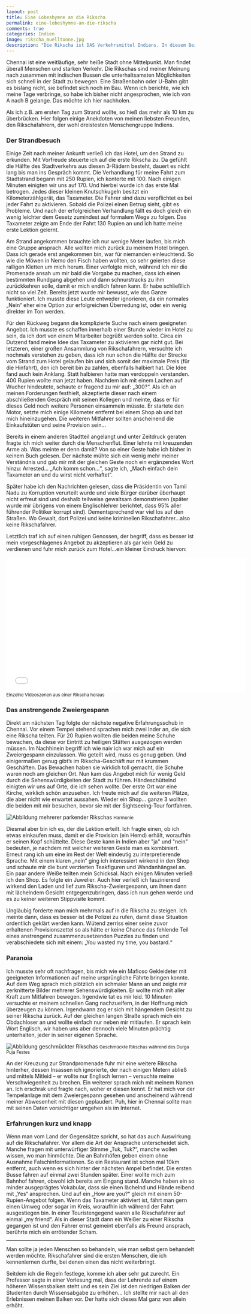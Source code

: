 ```yaml
---
layout: post
title: Eine Lobeshymne an die Rikscha
permalink: eine-lobeshymne-an-die-rikscha
comments: true
categories: Indien
image: rikscha_muelltonne.jpg
description: "Die Rikscha ist DAS Verkehrsmittel Indiens. In diesem Beitrag gebe ich einen Eindruck davon, was einem unerfahrenen Europäer beim Zusammentreffen mit Rikschafahrern alles passieren kann."
---
```


<p>Chennai ist eine weitläufige, sehr heiße Stadt ohne Mittelpunkt. Man findet überall Menschen und starken Verkehr. Die Rikschas sind meiner Meinung nach zusammen mit indischen Bussen die unterhaltsamsten Möglichkeiten sich schnell in der Stadt zu bewegen. Eine Straßenbahn oder U-Bahn gibt es bislang nicht, sie befindet sich noch im Bau. Wenn ich berichte, wie ich meine Tage verbringe, so habe ich bisher nicht angesprochen, wie ich von A nach B gelange. Das möchte ich hier nachholen.
<p>Als ich z.B. am ersten Tag zum Strand wollte, so hieß das mehr als 10 km zu überbrücken. Hier folgen einige Anekdoten von meinen liebsten Freunden, den Rikschafahrern, der wohl dreistesten Menschengruppe Indiens.
<h3>Der Strandbesuch</h3>
<p>Einige Zeit nach meiner Ankunft verließ ich das Hotel, um den Strand zu erkunden. Mit Vorfreude steuerte ich auf die erste Rikscha zu. Da gefühlt die Hälfte des Stadtverkehrs aus diesen 3-Rädern besteht, dauert es nicht lang bis man ins Gespräch kommt. Die Verhandlung für meine Fahrt zum Stadtstrand begann mit 250 Rupien, ich konterte mit 100. Nach einigen Minuten einigten wir uns auf 170. Und hierbei wurde ich das erste Mal betrogen. Jedes dieser kleinen Knutschkugeln besitzt ein Kilometerzählgerät, das Taxameter. Die Fahrer sind dazu verpflichtet es bei jeder Fahrt zu aktivieren. Sobald die Polizei einen Betrug sieht, gibt es Probleme. Und nach der erfolgreichen Verhandlung fällt es doch gleich ein wenig leichter dem Gesetz zumindest auf formalem Wege zu folgen. Das Taxameter zeigte am Ende der Fahrt 130 Rupien an und ich hatte meine erste Lektion gelernt.</p>
<p>Am Strand angekommen brauchte ich nur wenige Meter laufen, bis mich eine Gruppe ansprach. Alle wollten mich zurück zu meinem Hotel bringen. Dass ich gerade erst angekommen bin, war für niemanden einleuchtend. So wie die Möwen in Nemo den Fisch haben wollten, so sehr geierten diese ralligen Kletten um mich herum. Einer verfolgte mich, während ich mir die Promenade ansah um mir bald die Vorgabe zu machen, dass ich einen bestimmten Rundgang abgehen und dann schnurstracks zu ihm zurückkehren solle, damit er mich endlich fahren kann. Er habe schließlich nicht so viel Zeit. Bereits jetzt wurde mir bewusst, wie das Ganze funktioniert. Ich musste diese Leute entweder ignorieren, da ein normales „Nein“ eher eine Option zur erfolgreichen Überredung ist, oder ein wenig direkter im Ton werden.</h3>
<p>Für den Rückweg begann die komplizierte Suche nach einem geeigneten Angebot. Ich musste es schaffen innerhalb einer Stunde wieder im Hotel zu sein, da ich dort von einem Mitarbeiter begrüßt werden sollte. Circa ein Dutzend fand meine Idee das Taxameter zu aktivieren gar nicht gut. Bei letzteren, einer großen Ansammlung von Rikschafahrern, versuchte ich nochmals verstehen zu geben, dass ich nun schon die Hälfte der Strecke vom Strand zum Hotel gelaufen bin und sich somit der maximale Preis (für die Hinfahrt), den ich bereit bin zu zahlen, ebenfalls halbiert hat. Die Idee fand auch kein Anklang. Statt halbieren hatte man verdoppeln verstanden. 400 Rupien wollte man jetzt haben. Nachdem ich mit einem Lachen auf Wucher hindeutete, schaute er fragend zu mir auf: „300?“. Als ich an meinen Forderungen festhielt, akzeptierte dieser nach einem abschließenden Gespräch mit seinen Kollegen und meinte, dass er für dieses Geld noch weitere Personen einsammeln müsste. Er startete den Motor, setzte mich einige Kilometer entfernt bei einem Shop ab und bat mich hineinzugehen. Die weiteren Mitfahrer sollten anscheinend die Einkaufstüten und seine Provision sein…</p>
<p>Bereits in einem anderen Stadtteil angelangt und unter Zeitdruck geraten fragte ich mich weiter durch die Menschenflut. Einer lehnte mit kreuzenden Arme ab. Was meinte er denn damit? Von so einer Geste habe ich bisher in keinem Buch gelesen. Der nächste mühte sich ein wenig mehr meiner Verständnis und gab mir mit der gleichen Geste noch ein ergänzendes Wort hinzu: Arrested… „Ach komm schon…“, sagte ich, „Mach einfach dein Taxameter an und du wirst nicht verhaftet“.</p>
<p>Später habe ich den Nachrichten gelesen, dass die Präsidentin von Tamil Nadu zu Korruption verurteilt wurde und viele Bürger darüber überhaupt nicht erfreut sind und deshalb teilweise gewaltsam demonstrieren (später wurde mir übrigens von einem Englischlehrer berichtet, dass 95% aller führender Politiker korrupt sind). Dementsprechend war viel los auf den Straßen. Wo Gewalt, dort Polizei und keine kriminellen Rikschafahrer…also keine Rikschafahrer.</p>
<p>Letztlich traf ich auf einen ruhigen Genossen, der begriff, dass es besser ist mein vorgeschlagenes Angebot zu akzeptieren als gar kein Geld zu verdienen und fuhr mich zurück zum Hotel…ein kleiner Eindruck hiervon:</p>

<iframe width="640" height="360" src="//www.youtube-nocookie.com/embed/V3Efsmuc2fk?rel=0" frameborder="0" allowfullscreen></iframe>
<small>Einzelne Videoszenen aus einer Rikscha heraus</small>

<h3>Das anstrengende Zweiergespann</h3>
<p>Direkt am nächsten Tag folgte der nächste negative Erfahrungsschub in Chennai. Vor einem Tempel stehend sprachen mich zwei Inder an, die sich eine Rikscha teilten. Für 20 Rupien wollten die beiden meine Schuhe bewachen, da diese vor Eintritt zu heiligen Stätten ausgezogen werden müssen. Im Nachhinein begriff ich wie naiv ich war mich auf ein Zweiergespann einzulassen. Wo geteilt wird, muss es genug geben. Und einigermaßen genug gibt’s im Rikscha-Geschäft nur mit krummen Geschäften. Das Bewachen haben sie wirklich toll gemacht, die Schuhe waren noch am gleichen Ort. Nun kam das Angebot mich für wenig Geld durch die Sehenswürdigkeiten der Stadt zu führen. Händeschüttelnd einigten wir uns auf Orte, die ich sehen wollte. Der erste Ort war eine Kirche, wirklich schön anzusehen. Ich freute mich auf die weiteren Plätze, die aber nicht wie erwartet aussahen. Wieder ein Shop… ganze 3 wollten die beiden mit mir besuchen, bevor sie mit der Sightseeing-Tour fortfahren.</p>

![Abbildung mehrerer parkender Rikschas](/images/rikscha_muelltonne.jpg "Mehrere parkende Rikschas")
<small>Harmonie</small>

<p>Diesmal aber bin ich es, der die Lektion erteilt. Ich fragte einen, ob ich etwas einkaufen muss, damit er die Provision (ein Hemd) erhält, woraufhin er seinen Kopf schüttelte. Diese Geste kann in Indien aber "ja" und "nein" bedeuten, je nachdem mit welcher weiteren Geste man es kombiniert. Erneut rang ich um eine im Rest der Welt eindeutig zu interpretierende Sprache. Mit einem klaren „nein“ ging ich interessiert wirkend in den Shop und schaute mir die bunt verzierten Teakfiguren und Wandanhängsel an. Ein paar andere Weiße teilten mein Schicksal. Nach einigen Minuten verließ ich den Shop. Es folgte ein Juwelier. Auch hier verließ ich faszinierend wirkend den Laden und lief zum Rikscha-Zweiergespann, um ihnen dann mit lächelndem Gesicht entgegenzubringen, dass ich nun gehen werde und es zu keiner weiteren Stippvisite kommt.</p>
<p>Ungläubig forderte man mich mehrmals auf in die Rikscha zu steigen. Ich meinte dann, dass es besser ist die Polizei zu rufen, damit diese Situation ordentlich geklärt werden kann. Wütend zerriss einer seine zuvor erhaltenen Provisionszettel so als hätte er keine Chance das fehlende Teil eines anstrengend zusammenzusetzenden Puzzles zu finden und verabschiedete sich mit einem: „You wasted my time, you bastard.“</p>
<h3>Paranoia</h3>
<p>Ich musste sehr oft nachfragen, bis mich wie ein Mafioso Gekleideter mit geeigneten Informationen auf meine ursprüngliche Fährte bringen konnte. Auf dem Weg sprach mich plötzlich ein schmaler Mann an und zeigte mir zerknitterte Bilder mehrerer Sehenswürdigkeiten. Er wollte mich mit aller Kraft zum Mitfahren bewegen. Irgendwie tat es mir leid. 10 Minuten versuchte er meinem schnellen Gang nachzueifern, in der Hoffnung mich überzeugen zu können. Irgendwann zog er sich mit hängendem Gesicht zu seiner Rikscha zurück. Auf der gleichen langen Straße sprach mich ein Obdachloser an und wollte einfach nur neben mir mitlaufen. Er sprach kein Wort Englisch, wir haben uns aber dennoch viele Minuten prächtig unterhalten, jeder in seiner eigenen Sprache.</p>

![Abbildung geschmückter Rikschas](/images/geschmueckte_rikschas.jpg "Geschmückte Rikschas")
<small>Geschmückte Rikschas während des Durga Puja Festes</small>

<p>An der Kreuzung zur Strandpromenade fuhr mir eine weitere Rikscha hinterher, dessen Insassen ich ignorierte, der nach einigen Metern abließ und mittels Mitleid – er wollte nur Englisch lernen – versuchte meine Verschwiegenheit zu brechen. Ein weiterer sprach mich mit meinem Namen an. Ich erschrak und fragte nach, woher er diesen kennt. Er hat mich vor der Tempelanlage mit dem Zweiergespann gesehen und anscheinend während meiner Abwesenheit mit diesen geplaudert. Puh, hier in Chennai sollte man mit seinen Daten vorsichtiger umgehen als im Internet.</p>
<h3>Erfahrungen kurz und knapp</h3>
<p>Wenn man vom Land der Gegensätze spricht, so hat das auch Auswirkung auf die Rikschafahrer. Vor allem die Art der Ansprache unterscheidet sich. Manche fragen mit unterwürfiger Stimme „Tuk, Tuk?“, manche wollen wissen, wo man hinmöchte. Die an Bahnhöfen geben einem ohne Ausnahme Falschinformationen. So ein Restaurant ist schon mal 10km entfernt, auch wenn es sich hinter der nächsten Ampel befindet. Die ersten Busse fahren auf einmal zwei Stunden später. Einer wollte mich zum Bahnhof fahren, obwohl ich bereits am Eingang stand. Manche haben ein so minder ausgeprägtes Vokabular, dass sie einen lächelnd und Hände reibend mit „Yes“ ansprechen. Und auf ein „How are you?“ gleich mit einem 50-Rupien-Angebot folgen. Wenn das Taxameter aktiviert ist, fährt man gern einen Umweg oder sogar im Kreis, woraufhin ich während der Fahrt ausgestiegen bin. In einer Touristengegend waren alle Rikschafahrer auf einmal „my friend“. Als in dieser Stadt dann ein Weißer zu einer Rikscha gegangen ist und den Fahrer ernst gemeint ebenfalls als Freund ansprach, berührte mich ein errötender Scham.</p>
<hr>
<p>Man sollte ja jeden Menschen so behandeln, wie man selbst gern behandelt werden möchte. Rikschafahrer sind die ersten Menschen, die ich kennenlernen durfte, bei denen einen das nicht weiterbringt.</p>
<p>Seitdem ich die Regeln festlege, komme ich aber sehr gut zurecht. Ein Professor sagte in einer Vorlesung mal, dass der Lehrende auf einem höheren Wissensbalken steht und es sein Ziel ist den niedrigen Balken der Studenten durch Wissensabgabe zu erhöhen… Ich stellte mir nach all den Erlebnissen meinen Balken vor. Der hatte sich dieses Mal ganz von allein erhöht.</p>

